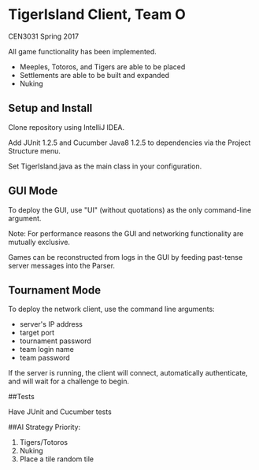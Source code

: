 # TigerIsland Client, Team O
CEN3031 Spring 2017

All game functionality has been implemented.

  + Meeples, Totoros, and Tigers are able to be placed
  + Settlements are able to be built and expanded
  + Nuking 

## Setup and Install
Clone repository using IntelliJ IDEA.

Add JUnit 1.2.5 and Cucumber Java8 1.2.5 to dependencies via the Project Structure menu.

Set TigerIsland.java as the main class in your configuration.

## GUI Mode
To deploy the GUI, use "UI" (without quotations) as the only command-line argument. 

Note: For performance reasons the GUI and networking functionality are mutually exclusive. 

Games can be reconstructed from logs in the GUI by feeding past-tense server messages into the Parser.

## Tournament Mode
To deploy the network client, use the command line arguments:
 + server's IP address
 + target port
 + tournament password
 + team login name
 + team password

If the server is running, the client will connect, automatically authenticate, and will wait for a challenge to begin.

##Tests

Have JUnit and Cucumber tests 

##AI Strategy 
Priority:
  1. Tigers/Totoros
  2. Nuking 
  3. Place a tile random tile
